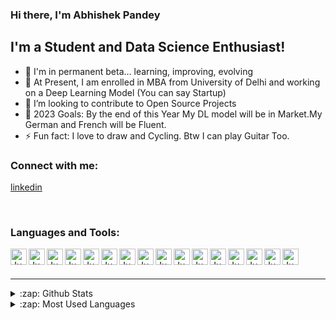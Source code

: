 ### Hi there, I'm Abhishek Pandey

## I'm a Student and Data Science Enthusiast!

- 🔭 I'm in permanent beta... learning, improving, evolving
- 🌱 At Present, I am enrolled in MBA from University of Delhi and working on a Deep Learning Model (You can say Startup)
- 👯 I’m looking to contribute to Open Source Projects
- 🥅 2023 Goals: By the end of this Year My DL model will be in Market.My German and French will be Fluent.
- ⚡ Fun fact: I love to draw and Cycling. Btw I can play Guitar Too.

### Connect with me:

[linkedin](https://www.linkedin.com/in/abhishekpandeyit/)

<br />

### Languages and Tools:
[<img align="left" alt="Jupyter Notebook" width="26px" src="https://simpleicons.org/icons/jupyter.svg" />][linkedin]
[<img align="left" alt="Jupyter Notebook" width="26px" src="https://simpleicons.org/icons/visualstudiocode.svg" />][linkedin]
[<img align="left" alt="Jupyter Notebook" width="26px" src="https://simpleicons.org/icons/pytorch.svg" />][linkedin]
[<img align="left" alt="Jupyter Notebook" width="26px" src="https://simpleicons.org/icons/tensorflow.svg" />][linkedin] 
[<img align="left" alt="Jupyter Notebook" width="26px" src="https://simpleicons.org/icons/github.svg" />][linkedin]
[<img align="left" alt="Jupyter Notebook" width="26px" src="https://simpleicons.org/icons/microsoftexcel.svg" />][linkedin]
[<img align="left" alt="Jupyter Notebook" width="26px" src="https://simpleicons.org/icons/microsoftazure.svg" />][linkedin]
[<img align="left" alt="Jupyter Notebook" width="26px" src="https://simpleicons.org/icons/amazonaws.svg" />][linkedin]
[<img align="left" alt="Jupyter Notebook" width="26px" src="https://simpleicons.org/icons/python.svg" />][linkedin]
[<img align="left" alt="Jupyter Notebook" width="26px" src="https://simpleicons.org/icons/java.svg" />][linkedin]
[<img align="left" alt="Jupyter Notebook" width="26px" src="https://simpleicons.org/icons/html5.svg" />][linkedin]
[<img align="left" alt="Jupyter Notebook" width="26px" src="https://simpleicons.org/icons/css3.svg" />][linkedin]
[<img align="left" alt="Jupyter Notebook" width="26px" src="https://simpleicons.org/icons/javascript.svg" />][linkedin]
[<img align="left" alt="Jupyter Notebook" width="26px" src="https://simpleicons.org/icons/mysql.svg" />][linkedin]
[<img align="left" alt="Jupyter Notebook" width="26px" src="https://simpleicons.org/icons/tableau.svg" />][linkedin]
[<img align="left" alt="Jupyter Notebook" width="26px" src="https://simpleicons.org/icons/powerbi.svg" />][linkedin]

<br />
<br />

---
<details>
  <summary>:zap: Github Stats</summary>
 
   <img align="left" alt="Abhishek Pandey's Github Stats" src="https://my-deployment.abhishekpandeyit.vercel.app/api?username=abhishekpandeyIT&show_icons=true&hide_border=true" />

</details>

<details>
  <summary>:zap: Most Used Languages</summary>
 
   <img align="left" alt="Languages" src="https://github-readme-stats.vercel.app/api/top-langs/?username=abhishekpandeyIT" />

</details>

[linkedin]: https://www.linkedin.com/in/abhishekpandeyit/
[Resume]: https://drive.google.com/drive/folders/1pNf3EaxT6zUC4Y_TSSH9g9oCBHBkva08?usp=sharing
